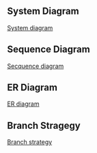 ## System Diagram
[System diagram](./system-diagram.md)

## Sequence Diagram
[Secquence diagram](./sequence-diagram.md)

## ER Diagram
[ER diagram](./ER-diagram.md)

## Branch Stragegy
[Branch strategy](./branch-strategy.md)

